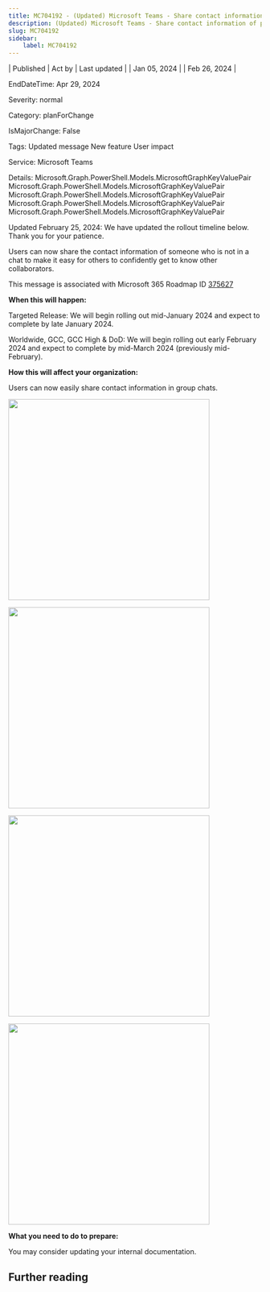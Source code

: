 ```yaml
---
title: MC704192 - (Updated) Microsoft Teams - Share contact information of people in Microsoft Teams chat
description: (Updated) Microsoft Teams - Share contact information of people in Microsoft Teams chat
slug: MC704192
sidebar:
    label: MC704192
---
```



| Published | Act by | Last updated |
| Jan 05, 2024 |  | Feb 26, 2024 |

EndDateTime: Apr 29, 2024

Severity: normal

Category: planForChange

IsMajorChange: False

Tags: Updated message New feature User impact

Service: Microsoft Teams

Details: Microsoft.Graph.PowerShell.Models.MicrosoftGraphKeyValuePair Microsoft.Graph.PowerShell.Models.MicrosoftGraphKeyValuePair Microsoft.Graph.PowerShell.Models.MicrosoftGraphKeyValuePair Microsoft.Graph.PowerShell.Models.MicrosoftGraphKeyValuePair Microsoft.Graph.PowerShell.Models.MicrosoftGraphKeyValuePair

<p>Updated February 25, 2024: We have updated the rollout timeline below. Thank you for your patience.</p><p>Users can now share the contact information of someone who is not in a chat to make it easy for others to confidently get to know other collaborators.</p>
<p>This message is associated with Microsoft 365 Roadmap ID <a href="https://www.microsoft.com/microsoft-365/roadmap?rtc=1%26filters=&amp;searchterms=375627" target="_blank">375627</a><a href="https://www.microsoft.com/en-us/microsoft-365/roadmap?rtc=1%26filters=&amp;searchterms=375627" target="_blank"></a><br></p>

<p><b>When this will happen:</b><br></p>

<p>Targeted Release: We will begin rolling out mid-January 2024 and expect to complete by late January 2024.<br></p><p>Worldwide, GCC, GCC High &amp; DoD: We will begin rolling out early February 2024 and expect to complete by mid-March 2024 (previously mid-February).</p>

<p><b>How this will affect your organization:</b></p>

<p>Users can now easily share contact information in group chats.</p><p><img src="https://img-prod-cms-rt-microsoft-com.akamaized.net/cms/api/am/imageFileData/RW1gmtj?ver=88d2" style="width: 400px;"></p><p><img src="https://img-prod-cms-rt-microsoft-com.akamaized.net/cms/api/am/imageFileData/RW1gjTq?ver=8d80" style="width: 400px;"></p><p><img src="https://img-prod-cms-rt-microsoft-com.akamaized.net/cms/api/am/imageFileData/RW1ghhr?ver=9ede" style="width: 400px;"></p><p><img src="https://img-prod-cms-rt-microsoft-com.akamaized.net/cms/api/am/imageFileData/RW1gmti?ver=1ac7" style="width: 400px;"><br></p>
<p><b>What you need to do to prepare:</b></p>
<p>You may consider updating your internal documentation.</p>

## Further reading
